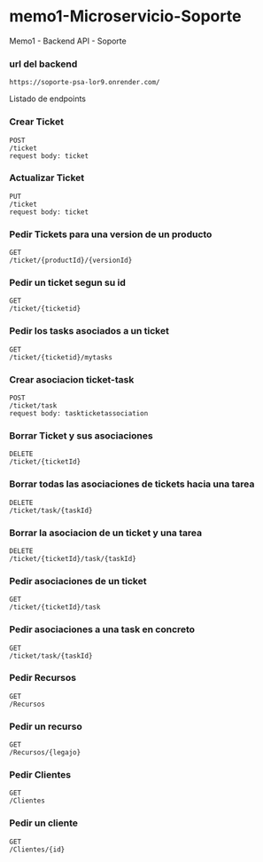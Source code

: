 # memo1-Microservicio-Soporte
Memo1 - Backend API - Soporte

### url del backend
    https://soporte-psa-lor9.onrender.com/
Listado de endpoints

### Crear Ticket 
    POST
    /ticket
    request body: ticket 

### Actualizar Ticket
    PUT
    /ticket
    request body: ticket 

### Pedir Tickets para una version de un producto
    GET
    /ticket/{productId}/{versionId}

### Pedir un ticket segun su id
    GET
    /ticket/{ticketid}

### Pedir los tasks asociados a un ticket
    GET
    /ticket/{ticketid}/mytasks

### Crear asociacion ticket-task 
    POST
    /ticket/task
    request body: taskticketassociation

### Borrar Ticket y sus asociaciones
    DELETE
    /ticket/{ticketId}
    
### Borrar todas las asociaciones de tickets hacia una tarea
    DELETE
    /ticket/task/{taskId}

### Borrar la asociacion de un ticket y una tarea
    DELETE
    /ticket/{ticketId}/task/{taskId}

### Pedir asociaciones de un ticket
    GET
    /ticket/{ticketId}/task

### Pedir asociaciones a una task en concreto
    GET
    /ticket/task/{taskId}

### Pedir Recursos
    GET
    /Recursos

### Pedir un recurso
    GET
    /Recursos/{legajo}

### Pedir Clientes 
    GET
    /Clientes

### Pedir un cliente
    GET
    /Clientes/{id}

